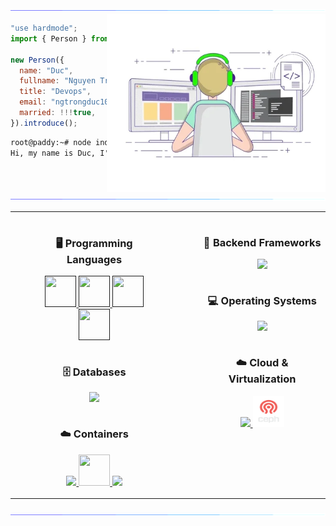 <img src="/assets/images/horizontal-divider-gradient.gif">

<picture> 
<img src="/assets//images/developer.webp" align="right" width="350" height="285">
</a>
</picture>

```js
"use hardmode";
import { Person } from "VietNam";

new Person({
  name: "Duc",
  fullname: "Nguyen Trong Duc",
  title: "Devops",
  email: "ngtrongduc106@gmail.com",
  married: !!!true,
}).introduce();
```

```cmd
root@paddy:~# node index.js
Hi, my name is Duc, I'm a Devops from VietNam.
```

<img src="/assets/images/horizontal-divider-gradient.gif">

<div id="user-content-toc">
  <table align="center" width="100%" height="100%">
    <tr>
      <td valign="top">
        <ul align="center">
          <summary>
            <h3 style="display: inline-block">🖥️ Programming Languages</h3>
          </summary>
          <a href="">
            <img src="https://cdn.jsdelivr.net/gh/devicons/devicon@latest/icons/javascript/javascript-original.svg" width="50" height="50"/>
            <img src="https://cdn.jsdelivr.net/gh/devicons/devicon@latest/icons/typescript/typescript-original.svg" width="50" height="50"/>
            <img src="https://cdn.jsdelivr.net/gh/devicons/devicon@latest/icons/python/python-original.svg" width="50" height="50"/>
             <img src="https://cdn.jsdelivr.net/gh/devicons/devicon@latest/icons/go/go-original-wordmark.svg" width="50" height="50"/>
          </a>
        </ul>
        <ul align="center">
          <summary><h3 style="display: inline-block">🗄️ Databases</h3></summary>
          <a href="https://skillicons.dev">
          <img src="https://skillicons.dev/icons?i=mysql,mongodb,postgres" />
        </a>
        </ul>
        <ul align="center">
          <summary><h3 style="display: inline-block">☁️ Containers</h3></summary>
           <a href="https://skillicons.dev">
          <img src="https://skillicons.dev/icons?i=docker"/>
          <img src="https://cdn.jsdelivr.net/gh/devicons/devicon@latest/icons/podman/podman-original.svg" width="50" height="50"/>
          <img src="https://skillicons.dev/icons?i=kubernetes"/>
          </a>
        </ul>
      </td>
      <td valign="top" style="padding-left: 40px;">
        <ul align="center">
          <summary><h3 style="display: inline-block">🚀 Backend Frameworks</h3></summary>
          <a href="https://skillicons.dev">
          <img src="https://skillicons.dev/icons?i=nestjs,fastapi,django" />
        </a>
        </ul>
        <ul align="center">
          <summary><h3 style="display: inline-block">💻 Operating Systems</h3></summary>
          <a href="https://skillicons.dev">
          <img src="https://skillicons.dev/icons?i=linux,windows" />
        </a>
        </ul>
        <ul align="center">
          <summary><h3 style="display: inline-block">☁️ Cloud & Virtualization</h3></summary>
          <a href="https://skillicons.dev">
          <img src="https://skillicons.dev/icons?i=openstack,aws,azure" />
          <img src="/assets/icons/Ceph.png" width="50" height="50"/>
        </a>
        </ul>
      </td>
    </tr>
  </table>
</div>


<img src="/assets/images/horizontal-divider-gradient.gif">
